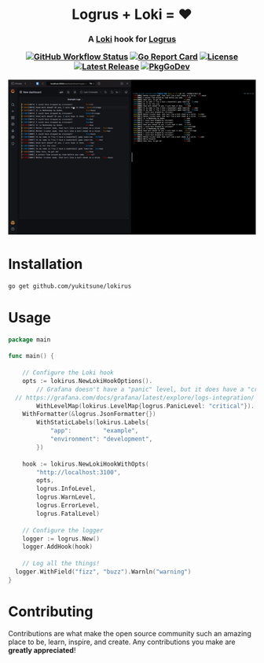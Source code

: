 <h1 align="center">
  Logrus + Loki = ❤️
</h1>

<h3 align="center">
  A <a href="https://grafana.com/oss/loki/">Loki</a> hook for <a href="https://github.com/Sirupsen/logrus">Logrus</a>

[![GitHub Workflow Status](https://img.shields.io/github/workflow/status/yukitsune/lokirus/Build%20and%20Test)](https://github.com/yukitsune/lokirus/actions?query=workflow:Build%20and%20Test)
[![Go Report Card](https://goreportcard.com/badge/github.com/yukitsune/lokirus)](https://goreportcard.com/report/github.com/yukitsune/lokirus)
[![License](https://img.shields.io/github/license/YuKitsune/lokirus)](https://github.com/YuKitsune/lokirus/blob/main/LICENSE)
[![Latest Release](https://img.shields.io/github/v/release/YuKitsune/lokirus?include_prereleases)](https://github.com/YuKitsune/lokirus/releases)
[![PkgGoDev](https://pkg.go.dev/badge/mod/github.com/yukitsune/lokirus)](https://pkg.go.dev/mod/github.com/yukitsune/lokirus)

  <img src="demo.gif" />
</h3>

# Installation

```sh
go get github.com/yukitsune/lokirus
```

# Usage

```go
package main

func main() {

	// Configure the Loki hook
	opts := lokirus.NewLokiHookOptions().
		// Grafana doesn't have a "panic" level, but it does have a "critical" level
  // https://grafana.com/docs/grafana/latest/explore/logs-integration/
		WithLevelMap(lokirus.LevelMap{logrus.PanicLevel: "critical"}).
    WithFormatter(&logrus.JsonFormatter{})
		WithStaticLabels(lokirus.Labels{
			"app":         "example",
			"environment": "development",
		})

	hook := lokirus.NewLokiHookWithOpts(
		"http://localhost:3100",
		opts,
		logrus.InfoLevel,
		logrus.WarnLevel,
		logrus.ErrorLevel,
		logrus.FatalLevel)

	// Configure the logger
	logger := logrus.New()
	logger.AddHook(hook)

	// Log all the things!
  logger.WithField("fizz", "buzz").Warnln("warning")
}
```

# Contributing

Contributions are what make the open source community such an amazing place to be, learn, inspire, and create.
Any contributions you make are **greatly appreciated**!
